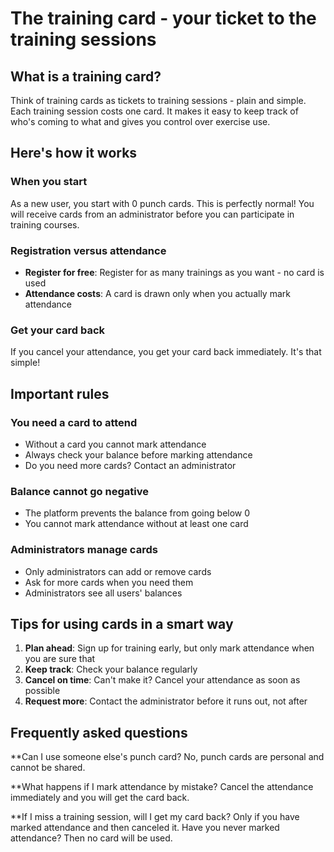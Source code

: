 # The training card - your ticket to the training sessions

## What is a training card?

Think of training cards as tickets to training sessions - plain and simple. Each training session costs one card. It makes it easy to keep track of who's coming to what and gives you control over exercise use.

## Here's how it works

### When you start
As a new user, you start with 0 punch cards. This is perfectly normal! You will receive cards from an administrator before you can participate in training courses.

### Registration versus attendance
- **Register for free**: Register for as many trainings as you want - no card is used
- **Attendance costs**: A card is drawn only when you actually mark attendance

### Get your card back
If you cancel your attendance, you get your card back immediately. It's that simple!

## Important rules

### You need a card to attend
- Without a card you cannot mark attendance
- Always check your balance before marking attendance
- Do you need more cards? Contact an administrator

### Balance cannot go negative
- The platform prevents the balance from going below 0
- You cannot mark attendance without at least one card

### Administrators manage cards
- Only administrators can add or remove cards
- Ask for more cards when you need them
- Administrators see all users' balances

## Tips for using cards in a smart way

1. **Plan ahead**: Sign up for training early, but only mark attendance when you are sure that
2. **Keep track**: Check your balance regularly
3. **Cancel on time**: Can't make it? Cancel your attendance as soon as possible
4. **Request more**: Contact the administrator before it runs out, not after

## Frequently asked questions

**Can I use someone else's punch card?
No, punch cards are personal and cannot be shared.

**What happens if I mark attendance by mistake?
Cancel the attendance immediately and you will get the card back.

**If I miss a training session, will I get my card back?
Only if you have marked attendance and then canceled it. Have you never marked attendance? Then no card will be used.

